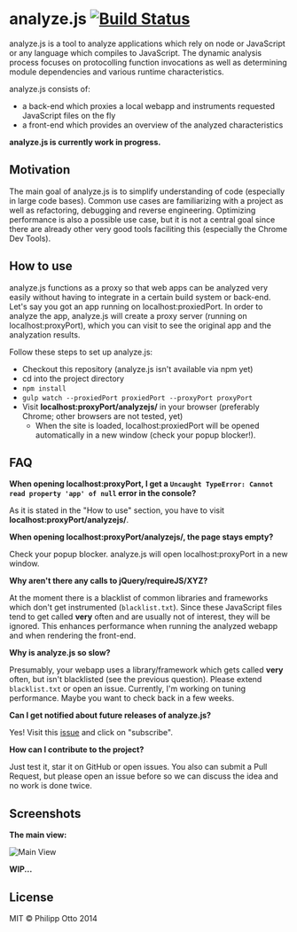 # analyze.js [![Build Status](https://travis-ci.org/philippotto/analyze.js.svg?branch=master)](https://travis-ci.org/philippotto/analyze.js)

analyze.js is a tool to analyze applications which rely on node or JavaScript or any language which compiles to JavaScript.
The dynamic analysis process focuses on protocolling function invocations as well as determining module dependencies and various runtime characteristics.

analyze.js consists of:
- a back-end which proxies a local webapp and instruments requested JavaScript files on the fly
- a front-end which provides an overview of the analyzed characteristics

__analyze.js is currently work in progress.__


## Motivation

The main goal of analyze.js is to simplify understanding of code (especially in large code bases).
Common use cases are  familiarizing with a project as well as refactoring, debugging and reverse engineering.
Optimizing performance is also a possible use case, but it is not a central goal since there are already other very good tools faciliting this (especially the Chrome Dev Tools).


## How to use

analyze.js functions as a proxy so that web apps can be analyzed very easily without having to integrate in a certain build system or back-end.
Let's say you got an app running on localhost:proxiedPort.
In order to analyze the app, analyze.js will create a proxy server (running on localhost:proxyPort), which you can visit to see the original app and the analyzation results.

Follow these steps to set up analyze.js:

- Checkout this repository (analyze.js isn't available via npm yet)
- cd into the project directory
- ```npm install```
- ```gulp watch --proxiedPort proxiedPort --proxyPort proxyPort```
- Visit __localhost:proxyPort/analyzejs/__ in your browser (preferably Chrome; other browsers are not tested, yet)
  - When the site is loaded, localhost:proxiedPort will be opened automatically in a new window (check your popup blocker!).

## FAQ

__When opening localhost:proxyPort, I get a ```Uncaught TypeError: Cannot read property 'app' of null``` error in the console?__

As it is stated in the "How to use" section, you have to visit __localhost:proxyPort/analyzejs/__.


__When opening localhost:proxyPort/analyzejs/, the page stays empty?__

Check your popup blocker. analyze.js will open localhost:proxyPort in a new window.


__Why aren't there any calls to jQuery/requireJS/XYZ?__

At the moment there is a blacklist of common libraries and frameworks which don't get instrumented (```blacklist.txt```).
Since these JavaScript files tend to get called __very__ often and are usually not of interest, they will be ignored.
This enhances performance when running the analyzed webapp and when rendering the front-end.


__Why is analyze.js so slow?__

Presumably, your webapp uses a library/framework which gets called __very__ often, but isn't blacklisted (see the previous question).
Please extend ```blacklist.txt``` or open an issue.
Currently, I'm working on tuning performance.
Maybe you want to check back in a few weeks.


__Can I get notified about future releases of analyze.js?__

Yes! Visit this [issue](https://github.com/philippotto/analyze.js/issues/3) and click on "subscribe".


__How can I contribute to the project?__

Just test it, star it on GitHub or open issues. You also can submit a Pull Request, but please open an issue before so we can discuss the idea and no work is done twice.



## Screenshots

__The main view:__

![Main View](http://philippotto.github.io/analyze.js/screenshots/main.png)


__WIP...__


## License

MIT © Philipp Otto 2014
